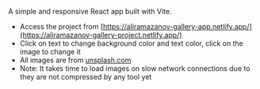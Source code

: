 A simple and responsive React app built with Vite.
- Access the project from [https://aliramazanov-gallery-app.netlify.app/](https://aliramazanov-gallery-project.netlify.app/)
- Click on text to change background color and text color, click on the image to change it
- All images are from [unsplash.com](https://unsplash.com/)
- Note: It takes time to load images on slow network connections due to they are not compressed by any tool yet
